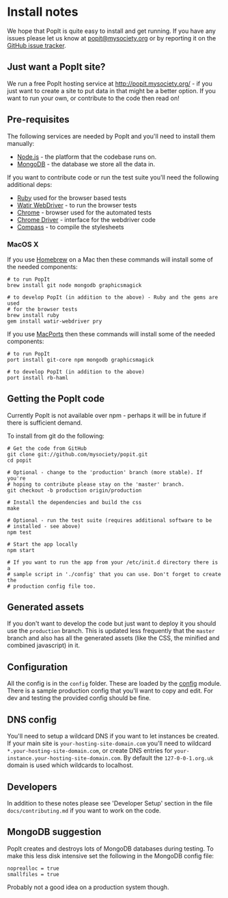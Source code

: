 # Install notes

We hope that PopIt is quite easy to install and get running. If you have any issues please let us know at popit@mysociety.org or by reporting it on the [GitHub issue tracker](https://github.com/mysociety/popit/issues).

## Just want a PopIt site?

We run a free PopIt hosting service at http://popit.mysociety.org/ - if you just want to create a site to put data in that might be a better option. If you want to run your own, or contribute to the code then read on!

## Pre-requisites

The following services are needed by PopIt and you'll need to install them manually:

  * [Node.js](http://nodejs.org/) - the platform that the codebase runs on.
  * [MongoDB](http://www.mongodb.org/) - the database we store all the data in.

If you want to contribute code or run the test suite you'll need the following additional deps:

  * [Ruby](http://www.ruby-lang.org/) used for the browser based tests
  * [Watir WebDriver](http://watirwebdriver.com/) - to run the browser tests
  * [Chrome](https://www.google.com/chrome) - browser used for the automated tests
  * [Chrome Driver](http://code.google.com/p/chromedriver/) - interface for the webdriver code
  * [Compass](http://compass-style.org/) - to compile the stylesheets


### MacOS X

If you use [Homebrew](http://mxcl.github.com/homebrew/) on a Mac then these commands will install some of the needed components:

    # to run PopIt
    brew install git node mongodb graphicsmagick

    # to develop PopIt (in addition to the above) - Ruby and the gems are used 
    # for the browser tests
    brew install ruby
    gem install watir-webdriver pry

If you use [MacPorts](http://www.macports.org/) then these commands will install some of the needed components:

    # to run PopIt
    port install git-core npm mongodb graphicsmagick

    # to develop PopIt (in addition to the above)
    port install rb-haml


## Getting the PopIt code

Currently PopIt is not available over npm - perhaps it will be in future if there is sufficient demand.

To install from git do the following:

    # Get the code from GitHub
    git clone git://github.com/mysociety/popit.git
    cd popit
    
    # Optional - change to the 'production' branch (more stable). If you're 
    # hoping to contribute please stay on the 'master' branch.
    git checkout -b production origin/production
    
    # Install the dependencies and build the css
    make
    
    # Optional - run the test suite (requires additional software to be 
    # installed - see above)
    npm test
    
    # Start the app locally
    npm start
    
    # If you want to run the app from your /etc/init.d directory there is a 
    # sample script in './config' that you can use. Don't forget to create the
    # production config file too.

## Generated assets

If you don't want to develop the code but just want to deploy it you should use the `production` branch. This is updated less frequently that the `master` branch and also has all the generated assets (like the CSS, the minified and combined javascript) in it.

## Configuration

All the config is in the `config` folder. These are loaded by the [config](http://lorenwest.github.com/node-config/latest/index.html) module. There is a sample production config that you'll want to copy and edit. For dev and testing the provided config should be fine.

## DNS config

You'll need to setup a wildcard DNS if you want to let instances be created. If
your main site is `your-hosting-site-domain.com` you'll need to wildcard
`*.your-hosting-site-domain.com`, or create DNS entries for
`your-instance.your-hosting-site-domain.com`. By default the `127-0-0-1.org.uk` domain is used which wildcards to localhost.

## Developers

In addition to these notes please see 'Developer Setup' section in the file `docs/contributing.md` if you want to work on the code.

## MongoDB suggestion

PopIt creates and destroys lots of MongoDB databases during testing. To make this less disk intensive set the following in the MongoDB config file:

    noprealloc = true
    smallfiles = true

Probably not a good idea on a production system though.

